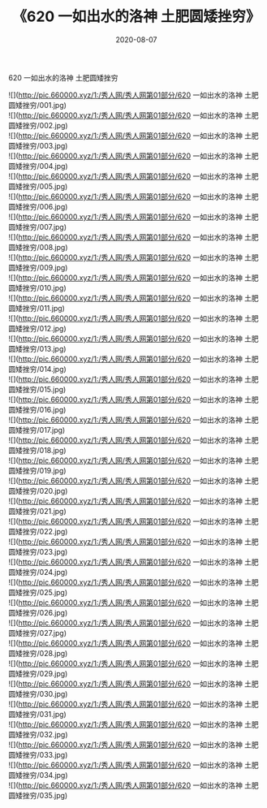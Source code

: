 ﻿---
layout: post
title:  《620 一如出水的洛神 土肥圆矮挫穷》
date:   2020-08-07
img: http://pic.660000.xyz/1:/秀人网/秀人网第01部分/620 一如出水的洛神 土肥圆矮挫穷/000.jpg
categories: [美女, 清纯, 唯美]
---

620 一如出水的洛神 土肥圆矮挫穷

  ![](http://pic.660000.xyz/1:/秀人网/秀人网第01部分/620 一如出水的洛神 土肥圆矮挫穷/001.jpg) <br> ![](http://pic.660000.xyz/1:/秀人网/秀人网第01部分/620 一如出水的洛神 土肥圆矮挫穷/002.jpg) <br> ![](http://pic.660000.xyz/1:/秀人网/秀人网第01部分/620 一如出水的洛神 土肥圆矮挫穷/003.jpg) <br> ![](http://pic.660000.xyz/1:/秀人网/秀人网第01部分/620 一如出水的洛神 土肥圆矮挫穷/004.jpg) <br> ![](http://pic.660000.xyz/1:/秀人网/秀人网第01部分/620 一如出水的洛神 土肥圆矮挫穷/005.jpg) <br> ![](http://pic.660000.xyz/1:/秀人网/秀人网第01部分/620 一如出水的洛神 土肥圆矮挫穷/006.jpg) <br> ![](http://pic.660000.xyz/1:/秀人网/秀人网第01部分/620 一如出水的洛神 土肥圆矮挫穷/007.jpg) <br> ![](http://pic.660000.xyz/1:/秀人网/秀人网第01部分/620 一如出水的洛神 土肥圆矮挫穷/008.jpg) <br> ![](http://pic.660000.xyz/1:/秀人网/秀人网第01部分/620 一如出水的洛神 土肥圆矮挫穷/009.jpg) <br> ![](http://pic.660000.xyz/1:/秀人网/秀人网第01部分/620 一如出水的洛神 土肥圆矮挫穷/010.jpg) <br> ![](http://pic.660000.xyz/1:/秀人网/秀人网第01部分/620 一如出水的洛神 土肥圆矮挫穷/011.jpg) <br> ![](http://pic.660000.xyz/1:/秀人网/秀人网第01部分/620 一如出水的洛神 土肥圆矮挫穷/012.jpg) <br> ![](http://pic.660000.xyz/1:/秀人网/秀人网第01部分/620 一如出水的洛神 土肥圆矮挫穷/013.jpg) <br> ![](http://pic.660000.xyz/1:/秀人网/秀人网第01部分/620 一如出水的洛神 土肥圆矮挫穷/014.jpg) <br> ![](http://pic.660000.xyz/1:/秀人网/秀人网第01部分/620 一如出水的洛神 土肥圆矮挫穷/015.jpg) <br> ![](http://pic.660000.xyz/1:/秀人网/秀人网第01部分/620 一如出水的洛神 土肥圆矮挫穷/016.jpg) <br> ![](http://pic.660000.xyz/1:/秀人网/秀人网第01部分/620 一如出水的洛神 土肥圆矮挫穷/017.jpg) <br> ![](http://pic.660000.xyz/1:/秀人网/秀人网第01部分/620 一如出水的洛神 土肥圆矮挫穷/018.jpg) <br> ![](http://pic.660000.xyz/1:/秀人网/秀人网第01部分/620 一如出水的洛神 土肥圆矮挫穷/019.jpg) <br> ![](http://pic.660000.xyz/1:/秀人网/秀人网第01部分/620 一如出水的洛神 土肥圆矮挫穷/020.jpg) <br> ![](http://pic.660000.xyz/1:/秀人网/秀人网第01部分/620 一如出水的洛神 土肥圆矮挫穷/021.jpg) <br> ![](http://pic.660000.xyz/1:/秀人网/秀人网第01部分/620 一如出水的洛神 土肥圆矮挫穷/022.jpg) <br> ![](http://pic.660000.xyz/1:/秀人网/秀人网第01部分/620 一如出水的洛神 土肥圆矮挫穷/023.jpg) <br> ![](http://pic.660000.xyz/1:/秀人网/秀人网第01部分/620 一如出水的洛神 土肥圆矮挫穷/024.jpg) <br> ![](http://pic.660000.xyz/1:/秀人网/秀人网第01部分/620 一如出水的洛神 土肥圆矮挫穷/025.jpg) <br> ![](http://pic.660000.xyz/1:/秀人网/秀人网第01部分/620 一如出水的洛神 土肥圆矮挫穷/026.jpg) <br> ![](http://pic.660000.xyz/1:/秀人网/秀人网第01部分/620 一如出水的洛神 土肥圆矮挫穷/027.jpg) <br> ![](http://pic.660000.xyz/1:/秀人网/秀人网第01部分/620 一如出水的洛神 土肥圆矮挫穷/028.jpg) <br> ![](http://pic.660000.xyz/1:/秀人网/秀人网第01部分/620 一如出水的洛神 土肥圆矮挫穷/029.jpg) <br> ![](http://pic.660000.xyz/1:/秀人网/秀人网第01部分/620 一如出水的洛神 土肥圆矮挫穷/030.jpg) <br> ![](http://pic.660000.xyz/1:/秀人网/秀人网第01部分/620 一如出水的洛神 土肥圆矮挫穷/031.jpg) <br> ![](http://pic.660000.xyz/1:/秀人网/秀人网第01部分/620 一如出水的洛神 土肥圆矮挫穷/032.jpg) <br> ![](http://pic.660000.xyz/1:/秀人网/秀人网第01部分/620 一如出水的洛神 土肥圆矮挫穷/033.jpg) <br> ![](http://pic.660000.xyz/1:/秀人网/秀人网第01部分/620 一如出水的洛神 土肥圆矮挫穷/034.jpg) <br> ![](http://pic.660000.xyz/1:/秀人网/秀人网第01部分/620 一如出水的洛神 土肥圆矮挫穷/035.jpg) <br>